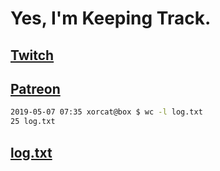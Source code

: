 # Yes, I'm Keeping Track.

## [Twitch](https://twitch.tv/ojreeves)
## [Patreon](https://patreon.com/ojreeves)

```bash
2019-05-07 07:35 xorcat@box $ wc -l log.txt
25 log.txt
```

## [log.txt](/log.txt)
